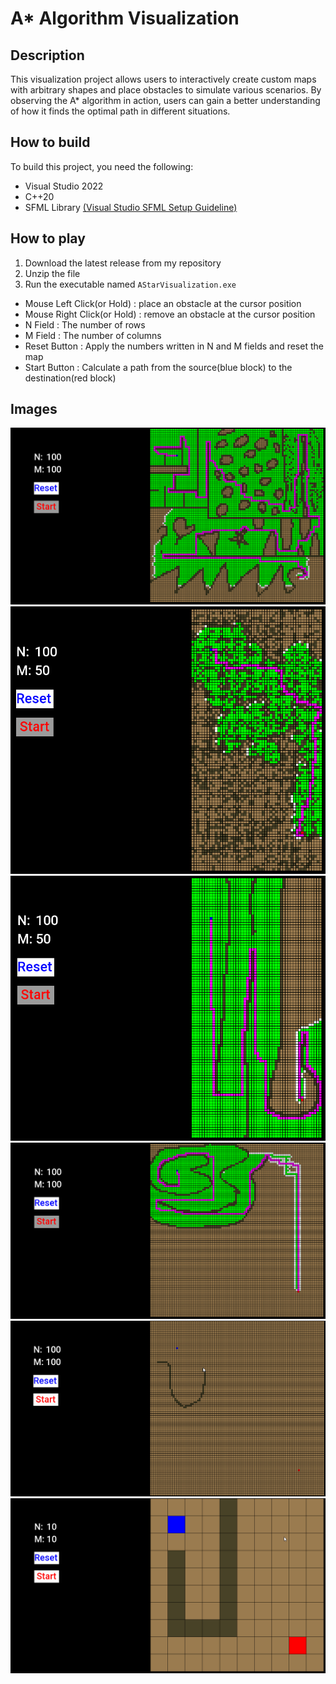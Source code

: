 # A* Algorithm Visualization
## Description
This visualization project allows users to interactively create custom maps with arbitrary shapes and place obstacles to simulate various scenarios. By observing the A* algorithm in action, users can gain a better understanding of how it finds the optimal path in different situations.
## How to build
To build this project, you need the following:
* Visual Studio 2022
* C++20
* SFML Library [(Visual Studio SFML Setup Guideline)](https://www.sfml-dev.org/tutorials/2.6/start-vc.php) 

## How to play
1. Download the latest release from my repository
2. Unzip the file
3. Run the executable named ```AStarVisualization.exe```

* Mouse Left Click(or Hold) : place an obstacle at the cursor position
* Mouse Right Click(or Hold) : remove an obstacle at the cursor position
* N Field : The number of rows
* M Field : The number of columns
* Reset Button : Apply the numbers written in N and M fields and reset the map
* Start Button : Calculate a path from the source(blue block) to the destination(red block)

## Images
![image1](images/1.PNG)
![image2](images/2.PNG)
![image3](images/3.PNG)
![image4](images/4.PNG)
![gif1](images/AStar1.gif)
![gif2](images/AStar2.gif)

